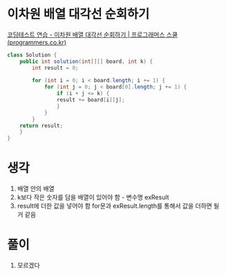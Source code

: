 # 이차원 배열 대각선 순회하기
[코딩테스트 연습 \- 이차원 배열 대각선 순회하기 | 프로그래머스 스쿨 (programmers.co.kr)](https://school.programmers.co.kr/learn/courses/30/lessons/181829)
```java
class Solution {
    public int solution(int[][] board, int k) {
        int result = 0;
        
        for (int i = 0; i < board.length; i += 1) {
            for (int j = 0; j < board[0].length; j += 1) {
                if (i + j <= k) {
                result += board[i][j];
                }
            }
        }
    return result;
    }
}
```

# 생각 
1. 배열 안의 배열
2. k보다 작은 숫자를 담을 배열이 있어야 함 - 변수명 exResult
3. result에 더한 값을 넣어야 함 for문과 exResult.length를 통해서 값을 더하면 될 거 같음


# 풀이
1. 모르겠다


